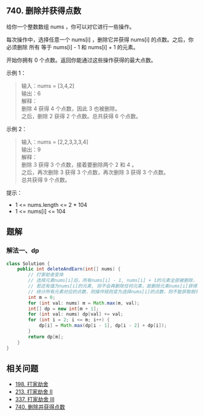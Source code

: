 ## 740. 删除并获得点数

给你一个整数数组 nums ，你可以对它进行一些操作。

每次操作中，选择任意一个 nums[i] ，删除它并获得 nums[i] 的点数。之后，你必须删除 所有 等于 nums[i] - 1 和 nums[i] + 1 的元素。

开始你拥有 0 个点数。返回你能通过这些操作获得的最大点数。

 

示例 1：

>输入：nums = [3,4,2]  
>输出：6  
>解释：  
>删除 4 获得 4 个点数，因此 3 也被删除。  
>之后，删除 2 获得 2 个点数。总共获得 6 个点数。  


示例 2：

>输入：nums = [2,2,3,3,3,4]  
>输出：9  
>解释：  
>删除 3 获得 3 个点数，接着要删除两个 2 和 4 。  
>之后，再次删除 3 获得 3 个点数，再次删除 3 获得 3 个点数。  
>总共获得 9 个点数。  
 

提示：

- 1 <= nums.length <= 2 * 104
- 1 <= nums[i] <= 104


## 题解

### 解法一、dp

```java
class Solution {
    public int deleteAndEarn(int[] nums) {
        // 打家劫舍变体
        // 选择元素nums[i]后，所有nums[i] - 1, nums[i] + 1的元素全部被删除，
        // 若还有值为nums[i]的元素, 则不会再删除任何元素，故删除元素nums[i]获得的点数是所有值为nums[i]的和
        // 统计所有元素对应的点数，则操作规则变为选择nums[i]的点数，则不能获取相邻元素的点数，等效为打家劫舍问题
        int m = 0;
        for (int val: nums) m = Math.max(m, val);
        int[] dp = new int[m + 1];
        for (int val: nums) dp[val] += val;
        for (int i = 2; i <= m; i++) {
            dp[i] = Math.max(dp[i - 1], dp[i - 2] + dp[i]);
        }
        return dp[m];
    }
}
```


## 相关问题

- [198. 打家劫舍](./198.%20打家劫舍.md)
- [213. 打家劫舍 II](./213.%20打家劫舍%20II.md)
- [337. 打家劫舍 III](./337.%20打家劫舍%20III.md)
- [740. 删除并获得点数](./740.%20删除并获得点数.md)